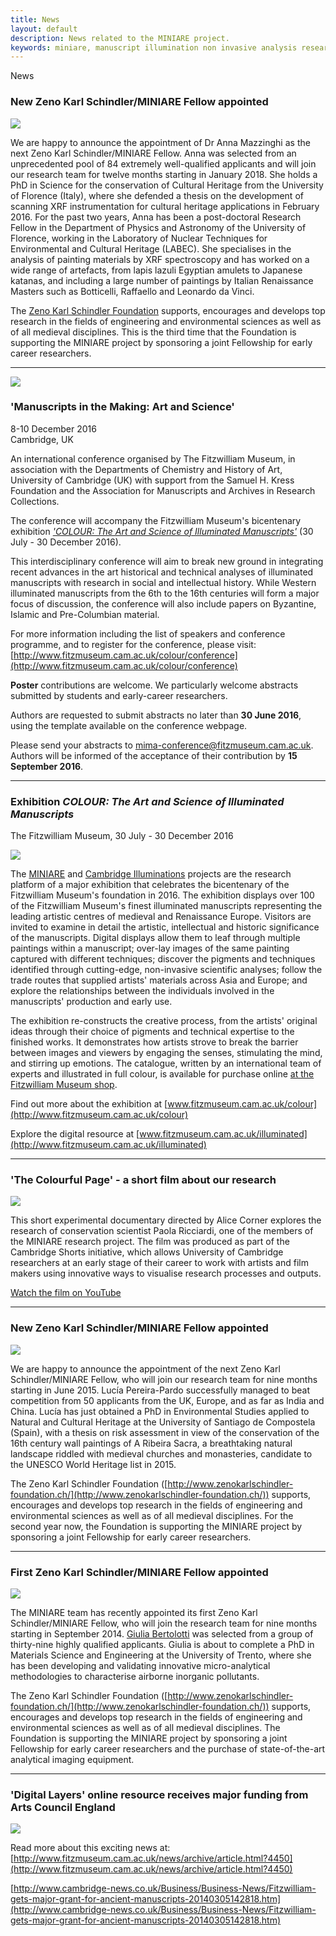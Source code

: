```yaml
---
title: News
layout: default
description: News related to the MINIARE project.
keywords: miniare, manuscript illumination non invasive analysis research and expertise, links
---
```


News

### New Zeno Karl Schindler/MINIARE Fellow appointed

![](Images/MazzinghiAnna.jpg)

We are happy to announce the appointment of Dr Anna Mazzinghi as the next Zeno Karl Schindler/MINIARE Fellow. Anna was selected from an unprecedented pool of 84 extremely well-qualified applicants and will join our research team for twelve months starting in January 2018. She holds a PhD in Science for the conservation of Cultural Heritage from the University of Florence (Italy), where she defended a thesis on the development of scanning XRF instrumentation for cultural heritage applications in February 2016. For the past two years, Anna has been a post-doctoral Research Fellow in the Department of Physics and Astronomy of the University of Florence, working in the Laboratory of Nuclear Techniques for Environmental and Cultural Heritage (LABEC). She specialises in the analysis of painting materials by XRF spectroscopy and has worked on a wide range of artefacts, from lapis lazuli Egyptian amulets to Japanese katanas, and including a large number of paintings by Italian Renaissance Masters such as Botticelli, Raffaello and Leonardo da Vinci.

The [Zeno Karl Schindler Foundation](http://www.zenokarlschindler-foundation.ch/) supports, encourages and develops top research in the fields of engineering and environmental sciences as well as of all medieval disciplines. This is the third time that the Foundation is supporting the MINIARE project by sponsoring a joint Fellowship for early career researchers.

* * *

  
  
![](Images/ConferenceBanner.jpg)

### 'Manuscripts in the Making: Art and Science'

8-10 December 2016  
Cambridge, UK

An international conference organised by The Fitzwilliam Museum, in association with the Departments of Chemistry and History of Art, University of Cambridge (UK) with support from the Samuel H. Kress Foundation and the Association for Manuscripts and Archives in Research Collections.

The conference will accompany the Fitzwilliam Museum's bicentenary exhibition [_'COLOUR: The Art and Science of Illuminated Manuscripts'_](http://www.fitzmuseum.cam.ac.uk/colour) (30 July - 30 December 2016).

This interdisciplinary conference will aim to break new ground in integrating recent advances in the art historical and technical analyses of illuminated manuscripts with research in social and intellectual history. While Western illuminated manuscripts from the 6th to the 16th centuries will form a major focus of discussion, the conference will also include papers on Byzantine, Islamic and Pre-Columbian material.

For more information including the list of speakers and conference programme, and to register for the conference, please visit: [http://www.fitzmuseum.cam.ac.uk/colour/conference](http://www.fitzmuseum.cam.ac.uk/colour/conference)

**Poster** contributions are welcome. We particularly welcome abstracts submitted by students and early-career researchers.

Authors are requested to submit abstracts no later than **30 June 2016**, using the template available on the conference webpage.

Please send your abstracts to [mima-conference@fitzmuseum.cam.ac.uk](mailto:mima-conference@fitzmuseum.cam.ac.uk). Authors will be informed of the acceptance of their contribution by **15 September 2016**.

* * *

### Exhibition _COLOUR: The Art and Science of Illuminated Manuscripts_  
The Fitzwilliam Museum, 30 July - 30 December 2016

![](Images/251_crop.jpg)

The [MINIARE](http://www.miniare.org) and [Cambridge Illuminations](http://www.fitzmuseum.cam.ac.uk/research/cambridgeilluminations) projects are the research platform of a major exhibition that celebrates the bicentenary of the Fitzwilliam Museum's foundation in 2016. The exhibition displays over 100 of the Fitzwilliam Museum's finest illuminated manuscripts representing the leading artistic centres of medieval and Renaissance Europe. Visitors are invited to examine in detail the artistic, intellectual and historic significance of the manuscripts. Digital displays allow them to leaf through multiple paintings within a manuscript; over-lay images of the same painting captured with different techniques; discover the pigments and techniques identified through cutting-edge, non-invasive scientific analyses; follow the trade routes that supplied artists' materials across Asia and Europe; and explore the relationships between the individuals involved in the manuscripts' production and early use.

The exhibition re-constructs the creative process, from the artists' original ideas through their choice of pigments and technical expertise to the finished works. It demonstrates how artists strove to break the barrier between images and viewers by engaging the senses, stimulating the mind, and stirring up emotions. The catalogue, written by an international team of experts and illustrated in full colour, is available for purchase online [at the Fitzwilliam Museum shop](http://www.fitzwilliammuseumshop.co.uk/pa_exhibition/colour-the-art-and-science-of-illuminated-manuscripts-july-to-december-2016/?filter_product_cat=58).

Find out more about the exhibition at [www.fitzmuseum.cam.ac.uk/colour](http://www.fitzmuseum.cam.ac.uk/colour)

Explore the digital resource at [www.fitzmuseum.cam.ac.uk/illuminated](http://www.fitzmuseum.cam.ac.uk/illuminated)

* * *

### 'The Colourful Page' - a short film about our research

![](Images/colourful.jpg)  

This short experimental documentary directed by Alice Corner explores the research of conservation scientist Paola Ricciardi, one of the members of the MINIARE research project. The film was produced as part of the Cambridge Shorts initiative, which allows University of Cambridge researchers at an early stage of their career to work with artists and film makers using innovative ways to visualise research processes and outputs.

[Watch the film on YouTube](http://youtu.be/al7yapQqokc)

* * *

### New Zeno Karl Schindler/MINIARE Fellow appointed

![](Images/PereiraPardoLucia.jpg)

We are happy to announce the appointment of the next Zeno Karl Schindler/MINIARE Fellow, who will join our research team for nine months starting in June 2015. Lucía Pereira-Pardo successfully managed to beat competition from 50 applicants from the UK, Europe, and as far as India and China. Lucía has just obtained a PhD in Environmental Studies applied to Natural and Cultural Heritage at the University of Santiago de Compostela (Spain), with a thesis on risk assessment in view of the conservation of the 16th century wall paintings of A Ribeira Sacra, a breathtaking natural landscape riddled with medieval churches and monasteries, candidate to the UNESCO World Heritage list in 2015.

The Zeno Karl Schindler Foundation ([http://www.zenokarlschindler-foundation.ch/](http://www.zenokarlschindler-foundation.ch/)) supports, encourages and develops top research in the fields of engineering and environmental sciences as well as of all medieval disciplines. For the second year now, the Foundation is supporting the MINIARE project by sponsoring a joint Fellowship for early career researchers.

* * *

### First Zeno Karl Schindler/MINIARE Fellow appointed

![](Images/GiuliaBertolotti.jpg)

The MINIARE team has recently appointed its first Zeno Karl Schindler/MINIARE Fellow, who will join the research team for nine months starting in September 2014. [Giulia Bertolotti](http://www.unitn.it/en/drmse/14254/bertolotti-giulia) was selected from a group of thirty-nine highly qualified applicants. Giulia is about to complete a PhD in Materials Science and Engineering at the University of Trento, where she has been developing and validating innovative micro-analytical methodologies to characterise airborne inorganic pollutants.

The Zeno Karl Schindler Foundation ([http://www.zenokarlschindler-foundation.ch/](http://www.zenokarlschindler-foundation.ch/)) supports, encourages and develops top research in the fields of engineering and environmental sciences as well as of all medieval disciplines. The Foundation is supporting the MINIARE project by sponsoring a joint Fellowship for early career researchers and the purchase of state-of-the-art analytical imaging equipment.

* * *

### 'Digital Layers' online resource receives major funding from Arts Council England

![](Images/AnalysisExamples.jpg)

Read more about this exciting news at:  
[http://www.fitzmuseum.cam.ac.uk/news/archive/article.html?4450](http://www.fitzmuseum.cam.ac.uk/news/archive/article.html?4450)  
  
[http://www.cambridge-news.co.uk/Business/Business-News/Fitzwilliam-gets-major-grant-for-ancient-manuscripts-20140305142818.htm](http://www.cambridge-news.co.uk/Business/Business-News/Fitzwilliam-gets-major-grant-for-ancient-manuscripts-20140305142818.htm)